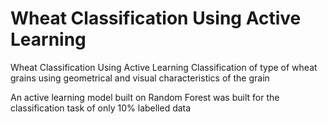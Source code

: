 # Wheat Classification Using Active Learning
Wheat Classification Using Active Learning
Classification of type of wheat grains using geometrical and visual characteristics of the grain

An active learning model built on Random Forest was built for the classification task of only 10% labelled data
